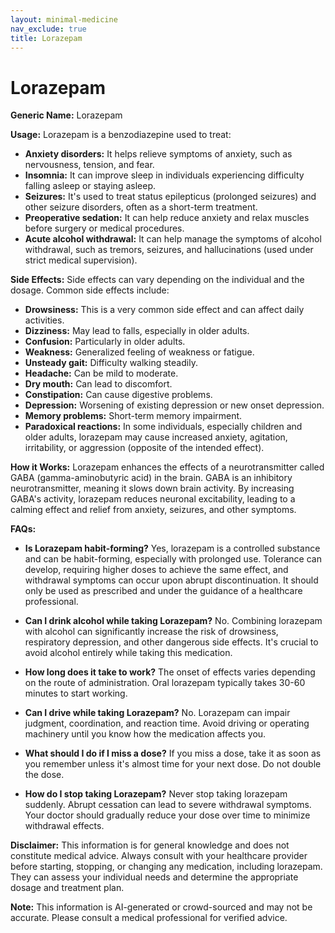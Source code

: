 ```yaml
---
layout: minimal-medicine
nav_exclude: true
title: Lorazepam
---
```


# Lorazepam

**Generic Name:** Lorazepam

**Usage:** Lorazepam is a benzodiazepine used to treat:

* **Anxiety disorders:**  It helps relieve symptoms of anxiety, such as nervousness, tension, and fear.
* **Insomnia:** It can improve sleep in individuals experiencing difficulty falling asleep or staying asleep.
* **Seizures:** It's used to treat status epilepticus (prolonged seizures) and other seizure disorders, often as a short-term treatment.
* **Preoperative sedation:** It can help reduce anxiety and relax muscles before surgery or medical procedures.
* **Acute alcohol withdrawal:** It can help manage the symptoms of alcohol withdrawal, such as tremors, seizures, and hallucinations (used under strict medical supervision).


**Side Effects:**  Side effects can vary depending on the individual and the dosage. Common side effects include:

* **Drowsiness:** This is a very common side effect and can affect daily activities.
* **Dizziness:** May lead to falls, especially in older adults.
* **Confusion:** Particularly in older adults.
* **Weakness:** Generalized feeling of weakness or fatigue.
* **Unsteady gait:** Difficulty walking steadily.
* **Headache:**  Can be mild to moderate.
* **Dry mouth:**  Can lead to discomfort.
* **Constipation:**  Can cause digestive problems.
* **Depression:** Worsening of existing depression or new onset depression.
* **Memory problems:** Short-term memory impairment.
* **Paradoxical reactions:**  In some individuals, especially children and older adults, lorazepam may cause increased anxiety, agitation, irritability, or aggression (opposite of the intended effect).


**How it Works:** Lorazepam enhances the effects of a neurotransmitter called GABA (gamma-aminobutyric acid) in the brain. GABA is an inhibitory neurotransmitter, meaning it slows down brain activity. By increasing GABA's activity, lorazepam reduces neuronal excitability, leading to a calming effect and relief from anxiety, seizures, and other symptoms.


**FAQs:**

* **Is Lorazepam habit-forming?** Yes, lorazepam is a controlled substance and can be habit-forming, especially with prolonged use.  Tolerance can develop, requiring higher doses to achieve the same effect, and withdrawal symptoms can occur upon abrupt discontinuation.  It should only be used as prescribed and under the guidance of a healthcare professional.

* **Can I drink alcohol while taking Lorazepam?** No. Combining lorazepam with alcohol can significantly increase the risk of drowsiness, respiratory depression, and other dangerous side effects.  It's crucial to avoid alcohol entirely while taking this medication.

* **How long does it take to work?** The onset of effects varies depending on the route of administration. Oral lorazepam typically takes 30-60 minutes to start working.

* **Can I drive while taking Lorazepam?** No. Lorazepam can impair judgment, coordination, and reaction time.  Avoid driving or operating machinery until you know how the medication affects you.

* **What should I do if I miss a dose?** If you miss a dose, take it as soon as you remember unless it's almost time for your next dose. Do not double the dose.

* **How do I stop taking Lorazepam?** Never stop taking lorazepam suddenly.  Abrupt cessation can lead to severe withdrawal symptoms.  Your doctor should gradually reduce your dose over time to minimize withdrawal effects.


**Disclaimer:** This information is for general knowledge and does not constitute medical advice. Always consult with your healthcare provider before starting, stopping, or changing any medication, including lorazepam. They can assess your individual needs and determine the appropriate dosage and treatment plan.


**Note:** This information is AI-generated or crowd-sourced and may not be accurate. Please consult a medical professional for verified advice.